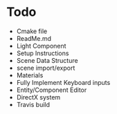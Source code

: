 Todo
=======

 * Cmake file
 * ReadMe.md
 * Light Component
 * Setup Instructions
 * Scene Data Structure
 * scene import/export
 * Materials
 * Fully Implement Keyboard inputs
 * Entity/Component Editor
 * DirectX system
 * Travis build